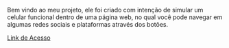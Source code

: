 Bem vindo ao meu projeto, ele foi criado com intenção de simular um celular funcional dentro de uma página web, no qual você pode navegar em algumas redes sociais e plataformas através dos botões.

<a href="socialphone.netlify.app" target="_blank">Link de Acesso</a>

